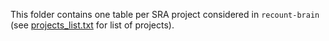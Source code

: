 This folder contains one table per SRA project considered in `recount-brain` (see [projects_list.txt](../projects_list.txt) for list of projects). 